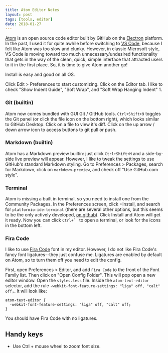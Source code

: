 ```yaml
---
title: Atom Editor Notes
layout: post
tags: [tools, editor]
date: 2018-01-27
---
```


[Atom](https://atom.io/) is an open source code editor built by GitHub on the [Electron](https://electronjs.org/) platform.
In the past, I used it for quite awhile before switching to [VS Code](https://evanwill.github.io/_drafts/notes/vs-code.html), because I felt like Atom was too slow and clunky.
However, in classic Microsoft style, VS Code is moving toward too much unnecessary/undesired functionality that gets in the way of the clean, quick, simple interface that attracted users to it in the first place.
So, it is time to give Atom another go!

Install is easy and good on all OS.

Click Edit > Preferences to start customizing.
Click on the Editor tab. I like to check "Show Indent Guide", "Soft Wrap", and "Soft Wrap Hanging Indent" 1.

### Git (builtin)

Atom now comes bundled with GUI Git / GitHub tools.
`Ctrl+Shift+9` toggles the Git panel (or click the file icon on the bottom right), which looks similar to GitHub Desktop.
Click on a file to view it's diff.
Click on the up arrow / down arrow icon to access buttons to git pull or push.

### Markdown (builtin)

Atom has a Markdown preview builtin: just click `Ctrl+Shift+M` and a side-by-side live preview will appear.
However, I like to tweak the settings to use GitHub's standard Markdown styling.
Go to Preferences > Packages, search for Markdown, click on `markdown-preview`, and check off "Use GitHub.com style".

### Terminal

Atom is missing a built in terminal, so you need to install one from the Community Packages.
In the Preferences screen, click +Install, and search for `platformio-ide-terminal` (there are several other options, but this seems to be the only actively developed, [on github](https://github.com/platformio/platformio-atom-ide-terminal)).
Click Install and Atom will get it ready.
Now you can click ```Ctrl+` ``` to open a terminal, or look for the icons in the bottom left.

### Fira Code

I like to use [Fira Code](https://github.com/tonsky/FiraCode) font in my editor.
However, I do not like Fira Code's fancy font ligatures--they just confuse me.
Ligatures are enabled by default on Atom, so to turn them off you need to edit the config.

First, open Preferences > Editor, and add `Fira Code` to the front of the Font Family list.
Then click on "Open Config Folder".
This will pop open a new editor window.
Open the `styles.less` file.
Inside the `atom-text-editor` selector, add the rule `-webkit-font-feature-settings: "liga" off, "calt" off;`.
It will look like:

```
atom-text-editor {
  -webkit-font-feature-settings: "liga" off, "calt" off;
}
```

You should have Fira Code with no ligatures.

## Handy keys

- Use Ctrl + mouse wheel to zoom font size.
